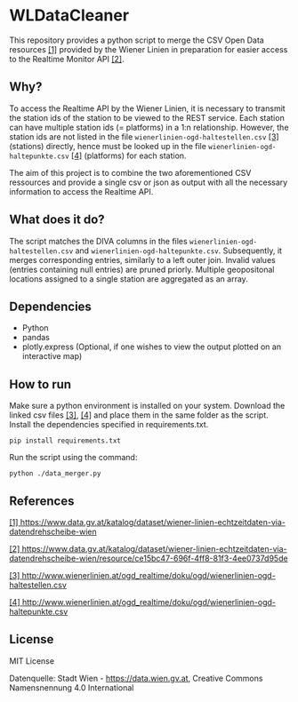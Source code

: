 # WLDataCleaner
This repository provides a python script to merge the CSV Open Data resources [[1]](#1) provided by the Wiener Linien in preparation for easier access to the Realtime Monitor API [[2]](#2).

## Why?
To access the Realtime API by the Wiener Linien, it is necessary to transmit the station ids of the station to be viewed to the REST service. Each station can have multiple station ids (= platforms) in a 1:n relationship. However, the station ids are not listed in the file ``wienerlinien-ogd-haltestellen.csv`` [[3]](#3) (stations) directly, hence must be looked up in the file ``wienerlinien-ogd-haltepunkte.csv`` [[4]](#4) (platforms) for each station.

The aim of this project is to combine the two aforementioned CSV ressources and provide a single csv or json as output with all the necessary information to access the Realtime API.

## What does it do?
The script matches the DIVA columns in the files ``wienerlinien-ogd-haltestellen.csv`` and ``wienerlinien-ogd-haltepunkte.csv``. Subsequently, it merges corresponding entries, similarly to a left outer join. Invalid values (entries containing null entries) are pruned priorly. Multiple geopositonal locations assigned to a single station are aggregated as an array.

## Dependencies
<ul>
    <li>Python</li>
    <li>pandas</li>
    <li>plotly.express (Optional, if one wishes to view the output plotted on an interactive map) </li>
</ul>

## How to run
Make sure a python environment is installed on your system.
Download the linked csv files [[3]](#3), [[4]](#4) and place them in the same folder as the script.
Install the dependencies specified in requirements.txt.

``pip install requirements.txt``

Run the script using the command:

``python ./data_merger.py``

## References
<a href="https://www.data.gv.at/katalog/dataset/wiener-linien-echtzeitdaten-via-datendrehscheibe-wien" id="1">[1] https://www.data.gv.at/katalog/dataset/wiener-linien-echtzeitdaten-via-datendrehscheibe-wien</a> 

<a href="https://www.data.gv.at/katalog/dataset/wiener-linien-echtzeitdaten-via-datendrehscheibe-wien/resource/ce15bc47-696f-4ff8-81f3-4ee0737d95de" id="2">[2] https://www.data.gv.at/katalog/dataset/wiener-linien-echtzeitdaten-via-datendrehscheibe-wien/resource/ce15bc47-696f-4ff8-81f3-4ee0737d95de</a> 

<a href="http://www.wienerlinien.at/ogd_realtime/doku/ogd/wienerlinien-ogd-haltestellen.csv" id="3">[3] http://www.wienerlinien.at/ogd_realtime/doku/ogd/wienerlinien-ogd-haltestellen.csv</a> 

<a href="http://www.wienerlinien.at/ogd_realtime/doku/ogd/wienerlinien-ogd-haltepunkte.csv" id="4">[4] http://www.wienerlinien.at/ogd_realtime/doku/ogd/wienerlinien-ogd-haltepunkte.csv</a> 


## License
MIT License

Datenquelle: Stadt Wien - https://data.wien.gv.at, Creative Commons Namensnennung 4.0 International
